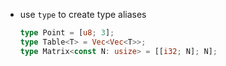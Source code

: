 * use `type` to create type aliases
  ```rust
  type Point = [u8; 3];
  type Table<T> = Vec<Vec<T>>;
  type Matrix<const N: usize> = [[i32; N]; N];
  ```